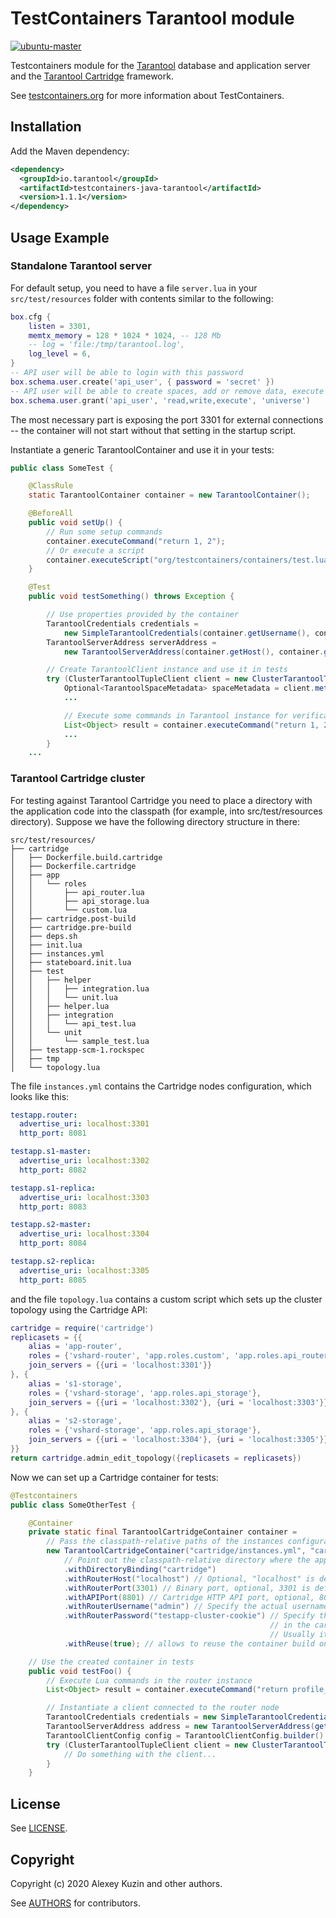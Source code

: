 # TestContainers Tarantool module

[![ubuntu-master](https://github.com/tarantool/testcontainers-java-tarantool/actions/workflows/ubuntu-master.yml/badge.svg)](https://github.com/tarantool/testcontainers-java-tarantool/actions/workflows/ubuntu-master.yml)

Testcontainers module for the [Tarantool](https://tarantool.io) database and application server and the [Tarantool Cartridge](https://tarantool.io/cartridge) framework.

See [testcontainers.org](https://www.testcontainers.org) for more information about TestContainers.

## Installation

Add the Maven dependency:

```xml
<dependency>
  <groupId>io.tarantool</groupId>
  <artifactId>testcontainers-java-tarantool</artifactId>
  <version>1.1.1</version>
</dependency>
```

## Usage Example

### Standalone Tarantool server

For default setup, you need to have a file `server.lua` in your `src/test/resources` folder with contents similar to
the following:

```lua
box.cfg {
    listen = 3301,
    memtx_memory = 128 * 1024 * 1024, -- 128 Mb
    -- log = 'file:/tmp/tarantool.log',
    log_level = 6,
}
-- API user will be able to login with this password
box.schema.user.create('api_user', { password = 'secret' })
-- API user will be able to create spaces, add or remove data, execute functions
box.schema.user.grant('api_user', 'read,write,execute', 'universe')
```

The most necessary part is exposing the port 3301 for external connections -- the container will not start without that
setting in the startup script.

Instantiate a generic TarantoolContainer and use it in your tests:

```java
public class SomeTest {

    @ClassRule
    static TarantoolContainer container = new TarantoolContainer();

    @BeforeAll
    public void setUp() {
        // Run some setup commands
        container.executeCommand("return 1, 2");
        // Or execute a script
        container.executeScript("org/testcontainers/containers/test.lua");
    }

    @Test
    public void testSomething() throws Exception {

        // Use properties provided by the container
        TarantoolCredentials credentials =
            new SimpleTarantoolCredentials(container.getUsername(), container.getPassword());
        TarantoolServerAddress serverAddress =
            new TarantoolServerAddress(container.getHost(), container.getPort());

        // Create TarantoolClient instance and use it in tests
        try (ClusterTarantoolTupleClient client = new ClusterTarantoolTupleClient(credentials, serverAddress)) {
            Optional<TarantoolSpaceMetadata> spaceMetadata = client.metadata().getSpaceByName("test");
            ...

            // Execute some commands in Tarantool instance for verification
            List<Object> result = container.executeCommand("return 1, 2");
            ...
        }
    ...
```

### Tarantool Cartridge cluster

For testing against Tarantool Cartridge you need to place a directory with the application code into the classpath
(for example, into src/test/resources directory). Suppose we have the following directory structure in there:

```tree
src/test/resources/
├── cartridge
│   ├── Dockerfile.build.cartridge
│   ├── Dockerfile.cartridge
│   ├── app
│   │   └── roles
│   │       ├── api_router.lua
│   │       ├── api_storage.lua
│   │       └── custom.lua
│   ├── cartridge.post-build
│   ├── cartridge.pre-build
│   ├── deps.sh
│   ├── init.lua
│   ├── instances.yml
│   ├── stateboard.init.lua
│   ├── test
│   │   ├── helper
│   │   │   ├── integration.lua
│   │   │   └── unit.lua
│   │   ├── helper.lua
│   │   ├── integration
│   │   │   └── api_test.lua
│   │   └── unit
│   │       └── sample_test.lua
│   ├── testapp-scm-1.rockspec
│   ├── tmp
│   └── topology.lua
```

The file `instances.yml` contains the Cartridge nodes configuration, which looks like this:

```yaml
testapp.router:
  advertise_uri: localhost:3301
  http_port: 8081

testapp.s1-master:
  advertise_uri: localhost:3302
  http_port: 8082

testapp.s1-replica:
  advertise_uri: localhost:3303
  http_port: 8083

testapp.s2-master:
  advertise_uri: localhost:3304
  http_port: 8084

testapp.s2-replica:
  advertise_uri: localhost:3305
  http_port: 8085
```

and the file `topology.lua` contains a custom script which sets up the cluster topology using the Cartridge API:

```lua
cartridge = require('cartridge')
replicasets = {{
    alias = 'app-router',
    roles = {'vshard-router', 'app.roles.custom', 'app.roles.api_router'},
    join_servers = {{uri = 'localhost:3301'}}
}, {
    alias = 's1-storage',
    roles = {'vshard-storage', 'app.roles.api_storage'},
    join_servers = {{uri = 'localhost:3302'}, {uri = 'localhost:3303'}}
}, {
    alias = 's2-storage',
    roles = {'vshard-storage', 'app.roles.api_storage'},
    join_servers = {{uri = 'localhost:3304'}, {uri = 'localhost:3305'}}
}}
return cartridge.admin_edit_topology({replicasets = replicasets})
```

Now we can set up a Cartridge container for tests:

```java
@Testcontainers
public class SomeOtherTest {

    @Container
    private static final TarantoolCartridgeContainer container =
        // Pass the classpath-relative paths of the instances configuration and topology script files
        new TarantoolCartridgeContainer("cartridge/instances.yml", "cartridge/topology.lua")
            // Point out the classpath-relative directory where the application files reside
            .withDirectoryBinding("cartridge")
            .withRouterHost("localhost") // Optional, "localhost" is default
            .withRouterPort(3301) // Binary port, optional, 3301 is default
            .withAPIPort(8801) // Cartridge HTTP API port, optional, 8081 is default
            .withRouterUsername("admin") // Specify the actual username, default is "admin"
            .withRouterPassword("testapp-cluster-cookie") // Specify the actual password, see the "cluster_cookie" parameter
                                                          // in the cartridge.cfg({...}) call in your application.
                                                          // Usually it can be found in the init.lua module
            .withReuse(true); // allows to reuse the container build once for faster testing

    // Use the created container in tests
    public void testFoo() {
        // Execute Lua commands in the router instance
        List<Object> result = container.executeCommand("return profile_get(1)");

        // Instantiate a client connected to the router node
        TarantoolCredentials credentials = new SimpleTarantoolCredentials(getRouterUsername(), getRouterPassword());
        TarantoolServerAddress address = new TarantoolServerAddress(getRouterHost(), getRouterPort());
        TarantoolClientConfig config = TarantoolClientConfig.builder().withCredentials(credentials).build();
        try (ClusterTarantoolTupleClient client = new ClusterTarantoolTupleClient(config, address)) {
            // Do something with the client...
        }
    }
```

## License

See [LICENSE](LICENSE).

## Copyright

Copyright (c) 2020 Alexey Kuzin and other authors.

See [AUTHORS](AUTHORS) for contributors.
